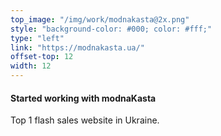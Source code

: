 ```yaml
---
top_image: "/img/work/modnakasta@2x.png"
style: "background-color: #000; color: #fff;"
type: "left"
link: "https://modnakasta.ua/"
offset-top: 12
width: 12
---
```

#### Started working with modnaKasta
Top 1 flash sales website in Ukraine.